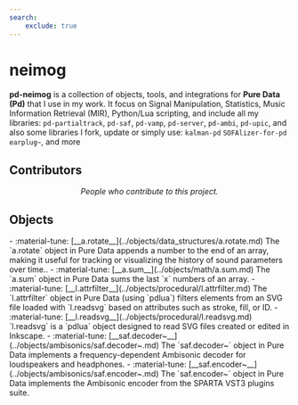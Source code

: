 ```yaml
---
search:
    exclude: true
---
```


# neimog
**pd-neimog** is a collection of objects, tools, and integrations for **Pure Data (Pd)** that I use in my work. It focus on Signal Manipulation, Statistics, Music Information Retrieval (MIR), Python/Lua scripting, and include all my libraries: `pd-partialtrack`, `pd-saf`, `pd-vamp`, `pd-server`, `pd-ambi`, `pd-upic`, and also some libraries I fork, update or simply use: `kalman-pd` `SOFAlizer-for-pd` `earplug~`, and more
<h2>Contributors</h2>

<div id="libcontributors"></div>

<p align="center">
<i>People who contribute to this project.</i>
</p>

<script>
async function updateList() {
    let repoOwner = 'charlesneimog';
    let repoName = 'pd-neimog';
    try {
        let res = await fetch(`https://api.github.com/repos/${repoOwner}/${repoName}/contributors`);
        let contributors = await res.json();
        let container = document.getElementById('libcontributors');
        contributors.forEach(user => {
            let link = document.createElement('a');
            link.href = `https://github.com/${user.login}`;
            link.target = '_blank';
            let img = document.createElement('img');
            img.src = `https://github.com/${user.login}.png?size=100`;
            img.alt = user.login;
            img.className = 'libavatar';
            link.appendChild(img);
            container.appendChild(link);
        });
    } catch(err) {
        console.error(err);
    }
}
updateList();
</script>

<h2>Objects</h2>

<div class="grid cards" markdown>
- :material-tune: [__a.rotate__](../objects/data_structures/a.rotate.md) The `a.rotate` object in Pure Data appends a number to the end of an array, making it useful for tracking or visualizing the history of sound parameters over time..
- :material-tune: [__a.sum__](../objects/math/a.sum.md) The `a.sum` object in Pure Data sums the last `x` numbers of an array.
- :material-tune: [__l.attrfilter__](../objects/procedural/l.attrfilter.md) The `l.attrfilter` object in Pure Data (using `pdlua`) filters elements from an SVG file loaded with `l.readsvg` based on attributes such as stroke, fill, or ID.
- :material-tune: [__l.readsvg__](../objects/procedural/l.readsvg.md) `l.readsvg` is a `pdlua` object designed to read SVG files created or edited in Inkscape.
- :material-tune: [__saf.decoder~__](../objects/ambisonics/saf.decoder~.md) The `saf.decoder~` object in Pure Data implements a frequency-dependent Ambisonic decoder for loudspeakers and headphones.
- :material-tune: [__saf.encoder~__](../objects/ambisonics/saf.encoder~.md) The `saf.encoder~` object in Pure Data implements the Ambisonic encoder from the SPARTA VST3 plugins suite.
</div>
